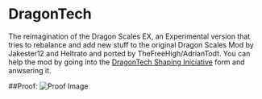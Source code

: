 # DragonTech
The reimagination of the Dragon Scales EX, an Experimental version that tries to rebalance and add new stuff to the original Dragon Scales Mod by Jakester12 and Heltrato and ported by TheFreeHigh/AdrianTodt. You can help the mod by going into the [DragonTech Shaping Iniciative](https://goo.gl/forms/sroZxqnOsQQEP0Lq1) form and anwsering it.

##Proof:
![Proof Image](https://raw.githubusercontent.com/BRForgers/DragonTech/master/proof.png)
